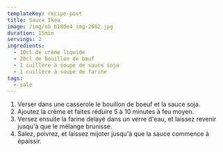```yaml
---
templateKey: recipe-post
title: Sauce Ikea
image: /img/ob_b180e4_img-2682.jpg
duration: 15min
servings: 2
ingredients:
  - 10cl de crème liquide
  - 20cl de bouillon de bœuf
  - 1 cuillère à soupe de sauce soja
  - 1 cuillère à soupe de farine
tags:
  - salé
---
```

1. Verser dans une casserole le bouillon de boeuf et la sauce soja.
2. Ajoutez la crème et faites réduire 5 à 10 minutes à feu moyen.
3. Versez ensuite la farine delayé dans un verre d'eau, et laissez revenir jusqu'à que le mélange brunisse.
4. Salez, poivrez, et laissez mijoter jusqu'à que la sauce commence à épaissir.